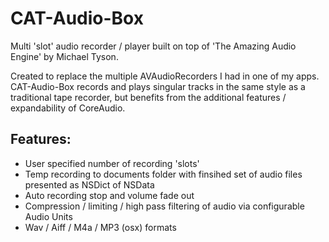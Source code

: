 <h1>CAT-Audio-Box</h1>

Multi 'slot' audio recorder / player built on top of 'The Amazing Audio Engine' by Michael Tyson.

Created to replace the multiple AVAudioRecorders I had in one of my apps. CAT-Audio-Box records and plays singular tracks in the same style as a traditional tape recorder, but benefits from the additional features / expandability of CoreAudio. 

<h2>Features:</h2>
<ul>
<li>User specified number of recording 'slots'</li>
<li>Temp recording to documents folder with finsihed set of audio files presented as NSDict of NSData</li>
<li>Auto recording stop and volume fade out</li>
<li>Compression / limiting / high pass filtering of audio via configurable Audio Units</li>
<li>Wav / Aiff / M4a / MP3 (osx) formats</li>
</ul>
